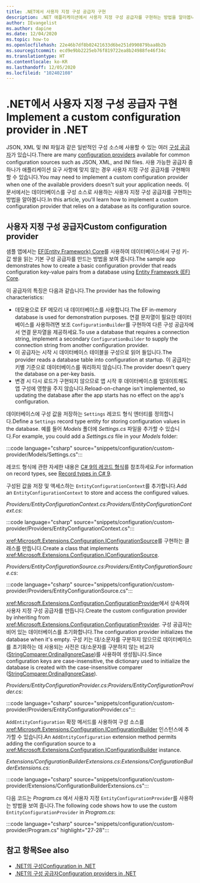 ```yaml
---
title: .NET에서 사용자 지정 구성 공급자 구현
description: .NET 애플리케이션에서 사용자 지정 구성 공급자를 구현하는 방법을 알아봅니다.
author: IEvangelist
ms.author: dapine
ms.date: 12/04/2020
ms.topic: how-to
ms.openlocfilehash: 22e46b7df8b02421633d6be251d990879baa8b2b
ms.sourcegitcommit: ecd9e9bb2225eb76f819722ea8b24988fe46f34c
ms.translationtype: HT
ms.contentlocale: ko-KR
ms.lasthandoff: 12/05/2020
ms.locfileid: "102402108"
---
```

# <a name="implement-a-custom-configuration-provider-in-net"></a><span data-ttu-id="6bb43-103">.NET에서 사용자 지정 구성 공급자 구현</span><span class="sxs-lookup"><span data-stu-id="6bb43-103">Implement a custom configuration provider in .NET</span></span>

<span data-ttu-id="6bb43-104">JSON, XML 및 INI 파일과 같은 일반적인 구성 소스에 사용할 수 있는 여러 [구성 공급자](configuration-providers.md)가 있습니다.</span><span class="sxs-lookup"><span data-stu-id="6bb43-104">There are many [configuration providers](configuration-providers.md) available for common configuration sources such as JSON, XML, and INI files.</span></span> <span data-ttu-id="6bb43-105">사용 가능한 공급자 중 하나가 애플리케이션 요구 사항에 맞지 않는 경우 사용자 지정 구성 공급자를 구현해야 할 수 있습니다.</span><span class="sxs-lookup"><span data-stu-id="6bb43-105">You may need to implement a custom configuration provider when one of the available providers doesn't suit your application needs.</span></span> <span data-ttu-id="6bb43-106">이 문서에서는 데이터베이스를 구성 소스로 사용하는 사용자 지정 구성 공급자를 구현하는 방법을 알아봅니다.</span><span class="sxs-lookup"><span data-stu-id="6bb43-106">In this article, you'll learn how to implement a custom configuration provider that relies on a database as its configuration source.</span></span>

## <a name="custom-configuration-provider"></a><span data-ttu-id="6bb43-107">사용자 지정 구성 공급자</span><span class="sxs-lookup"><span data-stu-id="6bb43-107">Custom configuration provider</span></span>

<span data-ttu-id="6bb43-108">샘플 앱에서는 [EF(Entity Framework) Core](/ef/core)를 사용하여 데이터베이스에서 구성 키-값 쌍을 읽는 기본 구성 공급자를 만드는 방법을 보여 줍니다.</span><span class="sxs-lookup"><span data-stu-id="6bb43-108">The sample app demonstrates how to create a basic configuration provider that reads configuration key-value pairs from a database using [Entity Framework (EF) Core](/ef/core).</span></span>

<span data-ttu-id="6bb43-109">이 공급자의 특징은 다음과 같습니다.</span><span class="sxs-lookup"><span data-stu-id="6bb43-109">The provider has the following characteristics:</span></span>

- <span data-ttu-id="6bb43-110">데모용으로 EF 메모리 내 데이터베이스를 사용합니다.</span><span class="sxs-lookup"><span data-stu-id="6bb43-110">The EF in-memory database is used for demonstration purposes.</span></span> <span data-ttu-id="6bb43-111">연결 문자열이 필요한 데이터베이스를 사용하려면 보조 `ConfigurationBuilder`를 구현하여 다른 구성 공급자에서 연결 문자열을 제공하세요.</span><span class="sxs-lookup"><span data-stu-id="6bb43-111">To use a database that requires a connection string, implement a secondary `ConfigurationBuilder` to supply the connection string from another configuration provider.</span></span>
- <span data-ttu-id="6bb43-112">이 공급자는 시작 시 데이터베이스 테이블을 구성으로 읽어 들입니다.</span><span class="sxs-lookup"><span data-stu-id="6bb43-112">The provider reads a database table into configuration at startup.</span></span> <span data-ttu-id="6bb43-113">이 공급자는 키별 기준으로 데이터베이스를 쿼리하지 않습니다.</span><span class="sxs-lookup"><span data-stu-id="6bb43-113">The provider doesn't query the database on a per-key basis.</span></span>
- <span data-ttu-id="6bb43-114">변경 시 다시 로드가 구현되지 않으므로 앱 시작 후 데이터베이스를 업데이트해도 앱 구성에 영향을 주지 않습니다.</span><span class="sxs-lookup"><span data-stu-id="6bb43-114">Reload-on-change isn't implemented, so updating the database after the app starts has no effect on the app's configuration.</span></span>

<span data-ttu-id="6bb43-115">데이터베이스에 구성 값을 저장하는 `Settings` 레코드 형식 엔터티를 정의합니다.</span><span class="sxs-lookup"><span data-stu-id="6bb43-115">Define a `Settings` record type entity for storing configuration values in the database.</span></span> <span data-ttu-id="6bb43-116">예를 들어 *Models* 폴더에 *Settings.cs* 파일을 추가할 수 있습니다.</span><span class="sxs-lookup"><span data-stu-id="6bb43-116">For example, you could add a *Settings.cs* file in your *Models* folder:</span></span>

:::code language="csharp" source="snippets/configuration/custom-provider/Models/Settings.cs":::

<span data-ttu-id="6bb43-117">레코드 형식에 관한 자세한 내용은 [C# 9의 레코드 형식](../../csharp/whats-new/csharp-9.md#record-types)를 참조하세요.</span><span class="sxs-lookup"><span data-stu-id="6bb43-117">For information on record types, see [Record types in C# 9](../../csharp/whats-new/csharp-9.md#record-types).</span></span>

<span data-ttu-id="6bb43-118">구성된 값을 저장 및 액세스하는 `EntityConfigurationContext`를 추가합니다.</span><span class="sxs-lookup"><span data-stu-id="6bb43-118">Add an `EntityConfigurationContext` to store and access the configured values.</span></span>

<span data-ttu-id="6bb43-119">*Providers/EntityConfigurationContext.cs*:</span><span class="sxs-lookup"><span data-stu-id="6bb43-119">*Providers/EntityConfigurationContext.cs*:</span></span>

:::code language="csharp" source="snippets/configuration/custom-provider/Providers/EntityConfigurationContext.cs":::

<span data-ttu-id="6bb43-120"><xref:Microsoft.Extensions.Configuration.IConfigurationSource>를 구현하는 클래스를 만듭니다.</span><span class="sxs-lookup"><span data-stu-id="6bb43-120">Create a class that implements <xref:Microsoft.Extensions.Configuration.IConfigurationSource>.</span></span>

<span data-ttu-id="6bb43-121">*Providers/EntityConfigurationSource.cs*:</span><span class="sxs-lookup"><span data-stu-id="6bb43-121">*Providers/EntityConfigurationSource.cs*:</span></span>

:::code language="csharp" source="snippets/configuration/custom-provider/Providers/EntityConfigurationSource.cs":::

<span data-ttu-id="6bb43-122"><xref:Microsoft.Extensions.Configuration.ConfigurationProvider>에서 상속하여 사용자 지정 구성 공급자를 만듭니다.</span><span class="sxs-lookup"><span data-stu-id="6bb43-122">Create the custom configuration provider by inheriting from <xref:Microsoft.Extensions.Configuration.ConfigurationProvider>.</span></span> <span data-ttu-id="6bb43-123">구성 공급자는 비어 있는 데이터베이스를 초기화합니다.</span><span class="sxs-lookup"><span data-stu-id="6bb43-123">The configuration provider initializes the database when it's empty.</span></span> <span data-ttu-id="6bb43-124">구성 키는 대/소문자를 구분하지 않으므로 데이터베이스를 초기화하는 데 사용되는 사전은 대/소문자를 구분하지 않는 비교자([StringComparer.OrdinalIgnoreCase](xref:System.StringComparer.OrdinalIgnoreCase))를 사용하여 생성됩니다.</span><span class="sxs-lookup"><span data-stu-id="6bb43-124">Since configuration keys are case-insensitive, the dictionary used to initialize the database is created with the case-insensitive comparer ([StringComparer.OrdinalIgnoreCase](xref:System.StringComparer.OrdinalIgnoreCase)).</span></span>

<span data-ttu-id="6bb43-125">*Providers/EntityConfigurationProvider.cs*:</span><span class="sxs-lookup"><span data-stu-id="6bb43-125">*Providers/EntityConfigurationProvider.cs*:</span></span>

:::code language="csharp" source="snippets/configuration/custom-provider/Providers/EntityConfigurationProvider.cs":::

<span data-ttu-id="6bb43-126">`AddEntityConfiguration` 확장 메서드를 사용하여 구성 소스를 <xref:Microsoft.Extensions.Configuration.IConfigurationBuilder> 인스턴스에 추가할 수 있습니다.</span><span class="sxs-lookup"><span data-stu-id="6bb43-126">An `AddEntityConfiguration` extension method permits adding the configuration source to a <xref:Microsoft.Extensions.Configuration.IConfigurationBuilder> instance.</span></span>

<span data-ttu-id="6bb43-127">*Extensions/ConfigurationBuilderExtensions.cs*:</span><span class="sxs-lookup"><span data-stu-id="6bb43-127">*Extensions/ConfigurationBuilderExtensions.cs*:</span></span>

:::code language="csharp" source="snippets/configuration/custom-provider/Extensions/ConfigurationBuilderExtensions.cs":::

<span data-ttu-id="6bb43-128">다음 코드는 *Program.cs* 에서 사용자 지정 `EntityConfigurationProvider`를 사용하는 방법을 보여 줍니다.</span><span class="sxs-lookup"><span data-stu-id="6bb43-128">The following code shows how to use the custom `EntityConfigurationProvider` in *Program.cs*:</span></span>

:::code language="csharp" source="snippets/configuration/custom-provider/Program.cs" highlight="27-28":::

## <a name="see-also"></a><span data-ttu-id="6bb43-129">참고 항목</span><span class="sxs-lookup"><span data-stu-id="6bb43-129">See also</span></span>

- [<span data-ttu-id="6bb43-130">.NET의 구성</span><span class="sxs-lookup"><span data-stu-id="6bb43-130">Configuration in .NET</span></span>](configuration.md)
- [<span data-ttu-id="6bb43-131">.NET의 구성 공급자</span><span class="sxs-lookup"><span data-stu-id="6bb43-131">Configuration providers in .NET</span></span>](configuration-providers.md)
